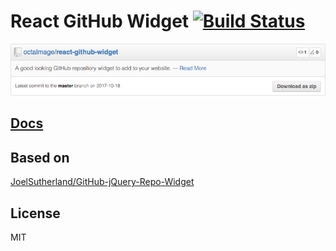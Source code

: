 # React GitHub Widget [![Build Status](https://travis-ci.org/octalmage/react-github-widget.svg?branch=master)](https://travis-ci.org/octalmage/react-github-widget)

![](react-github-widget.png)

## [Docs](https://octalmage.github.io/react-github-widget/)

## Based on

[JoelSutherland/GitHub-jQuery-Repo-Widget](https://github.com/JoelSutherland/GitHub-jQuery-Repo-Widget)

## License

MIT
